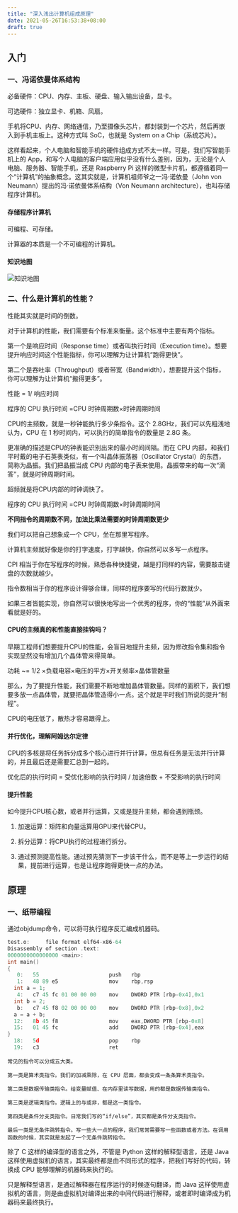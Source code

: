 ```yaml
---
title: "深入浅出计算机组成原理"
date: 2021-05-26T16:53:38+08:00
draft: true
---
```


## 入门

### 一、冯诺依曼体系结构

必备硬件：CPU、内存、主板、硬盘、输入输出设备，显卡。

可选硬件：独立显卡、机箱、风扇。

手机将CPU、内存、网络通信，乃至摄像头芯片，都封装到一个芯片，然后再嵌入到手机主板上。这种方式叫 SoC，也就是 System on a Chip（系统芯片）。

这样看起来，个人电脑和智能手机的硬件组成方式不太一样。可是，我们写智能手机上的 App，和写个人电脑的客户端应用似乎没有什么差别，因为，无论是个人电脑、服务器、智能手机，还是 Raspberry Pi 这样的微型卡片机，都遵循着同一个“计算机”的抽象概念。这其实就是，计算机祖师爷之一冯·诺依曼（John von Neumann）提出的冯·诺依曼体系结构（Von Neumann architecture），也叫存储程序计算机。

#### 存储程序计算机

可编程、可存储。

计算器的本质是一个不可编程的计算机。

#### 知识地图

![知识地图](/images/geek/computer/all.png)

### 二、什么是计算机的性能？

性能其实就是时间的倒数。

对于计算机的性能，我们需要有个标准来衡量。这个标准中主要有两个指标。

第一个是响应时间（Response time）或者叫执行时间（Execution time）。想要提升响应时间这个性能指标，你可以理解为让计算机“跑得更快”。

第二个是吞吐率（Throughput）或者带宽（Bandwidth），想要提升这个指标，你可以理解为让计算机“搬得更多”。

性能 = 1/ 响应时间

程序的 CPU 执行时间 =CPU 时钟周期数×时钟周期时间

CPU的主频数，就是一秒钟能执行多少条指令。这个 2.8GHz，我们可以先粗浅地认为，CPU 在 1 秒时间内，可以执行的简单指令的数量是 2.8G 条。

更准确的描述是CPU的钟表能识别出来的最小时间间隔。而在 CPU 内部，和我们平时戴的电子石英表类似，有一个叫晶体振荡器（Oscillator Crystal）的东西，简称为晶振。我们把晶振当成 CPU 内部的电子表来使用。晶振带来的每一次“滴答”，就是时钟周期时间。

超频就是将CPU内部的时钟调快了。

程序的 CPU 执行时间 =CPU 时钟周期数×时钟周期时间

**不同指令的周期数不同，加法比乘法需要的时钟周期数更少**


我们可以把自己想象成一个 CPU，坐在那里写程序。

计算机主频就好像是你的打字速度，打字越快，你自然可以多写一点程序。

CPI 相当于你在写程序的时候，熟悉各种快捷键，越是打同样的内容，需要敲击键盘的次数就越少。

指令数相当于你的程序设计得够合理，同样的程序要写的代码行数就少。

如果三者皆能实现，你自然可以很快地写出一个优秀的程序，你的“性能”从外面来看就是好的。

#### CPU的主频真的和性能直接挂钩吗？

早期工程师们想要提升CPU的性能，会盲目地提升主频，因为修改指令集和指令实现显然没有增加几个晶体管来得简单。

功耗 ~= 1/2 ×负载电容×电压的平方×开关频率×晶体管数量

那么，为了要提升性能，我们需要不断地增加晶体管数量。同样的面积下，我们想要多放一点晶体管，就要把晶体管造得小一点。这个就是平时我们所说的提升“制程”。

CPU的电压低了，散热才容易跟得上。

#### 并行优化，理解阿姆达尔定律

CPU的多核是将任务拆分成多个核心进行并行计算，但总有任务是无法并行计算的，并且最后还是需要汇总到一起的。

优化后的执行时间 = 受优化影响的执行时间 / 加速倍数 + 不受影响的执行时间

#### 提升性能

如今提升CPU核心数，或者并行运算，又或是提升主频，都会遇到瓶颈。

1. 加速运算：矩阵和向量运算用GPU来代替CPU。

2. 拆分运算：将CPU执行的过程进行拆分。

3. 通过预测提高性能。通过预先猜测下一步该干什么，而不是等上一步运行的结果，提前进行运算，也是让程序跑得更快一点的办法。

## 原理

### 一、纸带编程

通过objdump命令，可以将可执行程序反汇编成机器码。
```c
test.o:     file format elf64-x86-64
Disassembly of section .text:
0000000000000000 <main>:
int main()
{
   0:   55                      push   rbp
   1:   48 89 e5                mov    rbp,rsp
  int a = 1; 
   4:   c7 45 fc 01 00 00 00    mov    DWORD PTR [rbp-0x4],0x1
  int b = 2;
   b:   c7 45 f8 02 00 00 00    mov    DWORD PTR [rbp-0x8],0x2
  a = a + b;
  12:   8b 45 f8                mov    eax,DWORD PTR [rbp-0x8]
  15:   01 45 fc                add    DWORD PTR [rbp-0x4],eax
}
  18:   5d                      pop    rbp
  19:   c3                      ret    
```

    常见的指令可以分成五大类。

    第一类是算术类指令。我们的加减乘除，在 CPU 层面，都会变成一条条算术类指令。

    第二类是数据传输类指令。给变量赋值、在内存里读写数据，用的都是数据传输类指令。

    第三类是逻辑类指令。逻辑上的与或非，都是这一类指令。

    第四类是条件分支类指令。日常我们写的“if/else”，其实都是条件分支类指令。

    最后一类是无条件跳转指令。写一些大一点的程序，我们常常需要写一些函数或者方法。在调用函数的时候，其实就是发起了一个无条件跳转指令。

除了 C 这样的编译型的语言之外，不管是 Python 这样的解释型语言，还是 Java 这样使用虚拟机的语言，其实最终都是由不同形式的程序，把我们写好的代码，转换成 CPU 能够理解的机器码来执行的。

只是解释型语言，是通过解释器在程序运行的时候逐句翻译，而 Java 这样使用虚拟机的语言，则是由虚拟机对编译出来的中间代码进行解释，或者即时编译成为机器码来最终执行。

